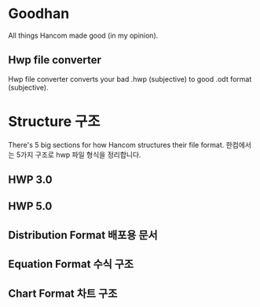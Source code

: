 # Goodhan

All things Hancom made good (in my opinion).

## Hwp file converter

Hwp file converter converts your bad .hwp (subjective) to good .odt format
(subjective).

# Structure 구조

There's 5 big sections for how Hancom structures their file format.
한컴에서는 5가지 구조로 hwp 파일 형식을 정리합니다.

## HWP 3.0

## HWP 5.0

## Distribution Format 배포용 문서

## Equation Format 수식 구조

## Chart Format 차트 구조
